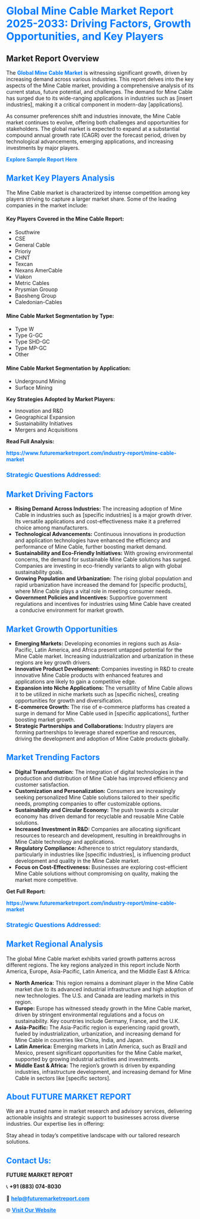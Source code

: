 <h1 style="color: #007BFF;">Global Mine Cable Market Report 2025-2033: Driving Factors, Growth Opportunities, and Key Players</h1>

<section id="overview">
<h2>Market Report Overview</h2>
<p>The <a href="https://www.futuremarketreport.com/industry-report/mine-cable-market" style="color: #007BFF; text-decoration: none;"><strong>Global Mine Cable Market</strong></a> is witnessing significant growth, driven by increasing demand across various industries. This report delves into the key aspects of the Mine Cable market, providing a comprehensive analysis of its current status, future potential, and challenges. The demand for Mine Cable has surged due to its wide-ranging applications in industries such as [insert industries], making it a critical component in modern-day [applications].</p>
<p>As consumer preferences shift and industries innovate, the Mine Cable market continues to evolve, offering both challenges and opportunities for stakeholders. The global market is expected to expand at a substantial compound annual growth rate (CAGR) over the forecast period, driven by technological advancements, emerging applications, and increasing investments by major players.</p>
</section>

<section id="overview">
<p><a href="https://www.futuremarketreport.com/request-sample/reportId=86839" style="color: #007BFF; text-decoration: none;"><strong>Explore Sample Report Here</strong></a></p>
</section>

<section id="key-players">
<h2 style="color: #007BFF;">Market Key Players Analysis</h2>
<p>The Mine Cable market is characterized by intense competition among key players striving to capture a larger market share. Some of the leading companies in the market include:</p>
<h4>Key Players Covered in the Mine Cable Report:</h4>
<ul><li>Southwire</li><li>CSE</li><li>General Cable</li><li>Prioriy</li><li>CHNT</li><li>Texcan</li><li>Nexans AmerCable</li><li>Viakon</li><li>Metric Cables</li><li>Prysmian Grouop</li><li>Baosheng Group</li><li>Caledonian-Cables</li></ul>
<h4>Mine Cable Market Segmentation by Type:</h4>
<ul><li>Type W</li><li>Type G-GC</li><li>Type SHD-GC</li><li>Type MP-GC</li><li>Other</li></ul>

<h4>Mine Cable Market Segmentation by Application:</h4>
<ul><li>Underground Mining</li><li>Surface Mining</li></ul>
<p><strong>Key Strategies Adopted by Market Players:</strong></p>
<ul>
<li>Innovation and R&D</li>
<li>Geographical Expansion</li>
<li>Sustainability Initiatives</li>
<li>Mergers and Acquisitions</li>
</ul>
</section>

<section>
<p><strong>Read Full Analysis: </strong></p><a href="https://www.futuremarketreport.com/industry-report/mine-cable-market" style="color: #007BFF; text-decoration: none;"><strong>https://www.futuremarketreport.com/industry-report/mine-cable-market</strong></a>
<h3 style="color: #007BFF;">Strategic Questions Addressed:</h3>
</section>

<section id="driving-factors">
<h2 style="color: #007BFF;">Market Driving Factors</h2>
<ul>
<li><strong>Rising Demand Across Industries:</strong> The increasing adoption of Mine Cable in industries such as [specific industries] is a major growth driver. Its versatile applications and cost-effectiveness make it a preferred choice among manufacturers.</li>
<li><strong>Technological Advancements:</strong> Continuous innovations in production and application technologies have enhanced the efficiency and performance of Mine Cable, further boosting market demand.</li>
<li><strong>Sustainability and Eco-Friendly Initiatives:</strong> With growing environmental concerns, the demand for sustainable Mine Cable solutions has surged. Companies are investing in eco-friendly variants to align with global sustainability goals.</li>
<li><strong>Growing Population and Urbanization:</strong> The rising global population and rapid urbanization have increased the demand for [specific products], where Mine Cable plays a vital role in meeting consumer needs.</li>
<li><strong>Government Policies and Incentives:</strong> Supportive government regulations and incentives for industries using Mine Cable have created a conducive environment for market growth.</li>
</ul>
</section>

<section id="growth-opportunities">
<h2 style="color: #007BFF;">Market Growth Opportunities</h2>
<ul>
<li><strong>Emerging Markets:</strong> Developing economies in regions such as Asia-Pacific, Latin America, and Africa present untapped potential for the Mine Cable market. Increasing industrialization and urbanization in these regions are key growth drivers.</li>
<li><strong>Innovative Product Development:</strong> Companies investing in R&D to create innovative Mine Cable products with enhanced features and applications are likely to gain a competitive edge.</li>
<li><strong>Expansion into Niche Applications:</strong> The versatility of Mine Cable allows it to be utilized in niche markets such as [specific niches], creating opportunities for growth and diversification.</li>
<li><strong>E-commerce Growth:</strong> The rise of e-commerce platforms has created a surge in demand for Mine Cable used in [specific applications], further boosting market growth.</li>
<li><strong>Strategic Partnerships and Collaborations:</strong> Industry players are forming partnerships to leverage shared expertise and resources, driving the development and adoption of Mine Cable products globally.</li>
</ul>
</section>

<section id="trending-factors">
<h2 style="color: #007BFF;">Market Trending Factors</h2>
<ul>
<li><strong>Digital Transformation:</strong> The integration of digital technologies in the production and distribution of Mine Cable has improved efficiency and customer satisfaction.</li>
<li><strong>Customization and Personalization:</strong> Consumers are increasingly seeking personalized Mine Cable solutions tailored to their specific needs, prompting companies to offer customizable options.</li>
<li><strong>Sustainability and Circular Economy:</strong> The push towards a circular economy has driven demand for recyclable and reusable Mine Cable solutions.</li>
<li><strong>Increased Investment in R&D:</strong> Companies are allocating significant resources to research and development, resulting in breakthroughs in Mine Cable technology and applications.</li>
<li><strong>Regulatory Compliance:</strong> Adherence to strict regulatory standards, particularly in industries like [specific industries], is influencing product development and quality in the Mine Cable market.</li>
<li><strong>Focus on Cost-Effectiveness:</strong> Businesses are exploring cost-efficient Mine Cable solutions without compromising on quality, making the market more competitive.</li>
</ul>
</section>

<section>
<p><strong>Get Full Report: </strong></p><a href="https://www.futuremarketreport.com/industry-report/mine-cable-market" style="color: #007BFF; text-decoration: none;"><strong>https://www.futuremarketreport.com/industry-report/mine-cable-market</strong></a>
<h3 style="color: #007BFF;">Strategic Questions Addressed:</h3>
</section>


<section id="regional-analysis">
<h2 style="color: #007BFF;">Market Regional Analysis</h2>
<p>The global Mine Cable market exhibits varied growth patterns across different regions. The key regions analyzed in this report include North America, Europe, Asia-Pacific, Latin America, and the Middle East & Africa:</p>
<ul>
<li><strong>North America:</strong> This region remains a dominant player in the Mine Cable market due to its advanced industrial infrastructure and high adoption of new technologies. The U.S. and Canada are leading markets in this region.</li>
<li><strong>Europe:</strong> Europe has witnessed steady growth in the Mine Cable market, driven by stringent environmental regulations and a focus on sustainability. Key countries include Germany, France, and the U.K.</li>
<li><strong>Asia-Pacific:</strong> The Asia-Pacific region is experiencing rapid growth, fueled by industrialization, urbanization, and increasing demand for Mine Cable in countries like China, India, and Japan.</li>
<li><strong>Latin America:</strong> Emerging markets in Latin America, such as Brazil and Mexico, present significant opportunities for the Mine Cable market, supported by growing industrial activities and investments.</li>
<li><strong>Middle East & Africa:</strong> The region’s growth is driven by expanding industries, infrastructure development, and increasing demand for Mine Cable in sectors like [specific sectors].</li>
</ul>
</section>

<footer>
<h2 style="color: #007BFF;">About FUTURE MARKET REPORT</h2>
<p>We are a trusted name in market research and advisory services, delivering actionable insights and strategic support to businesses across diverse industries. Our expertise lies in offering:</p>

<p>Stay ahead in today’s competitive landscape with our tailored research solutions.</p>

<h2 style="color: #007BFF;">Contact Us:</h2>
<p><strong>FUTURE MARKET REPORT</strong></p>
<p>📞 <strong>+91 (883) 074-8030</strong></p>
<p>📧 <strong><a href="mailto:help@futuremarketreport.com" style="color: #007BFF;">help@futuremarketreport.com</a></strong></p>
<p>🌐 <strong><a href="https://www.futuremarketreport.com/" style="color: #007BFF;">Visit Our Website</a></strong></p>
</footer>